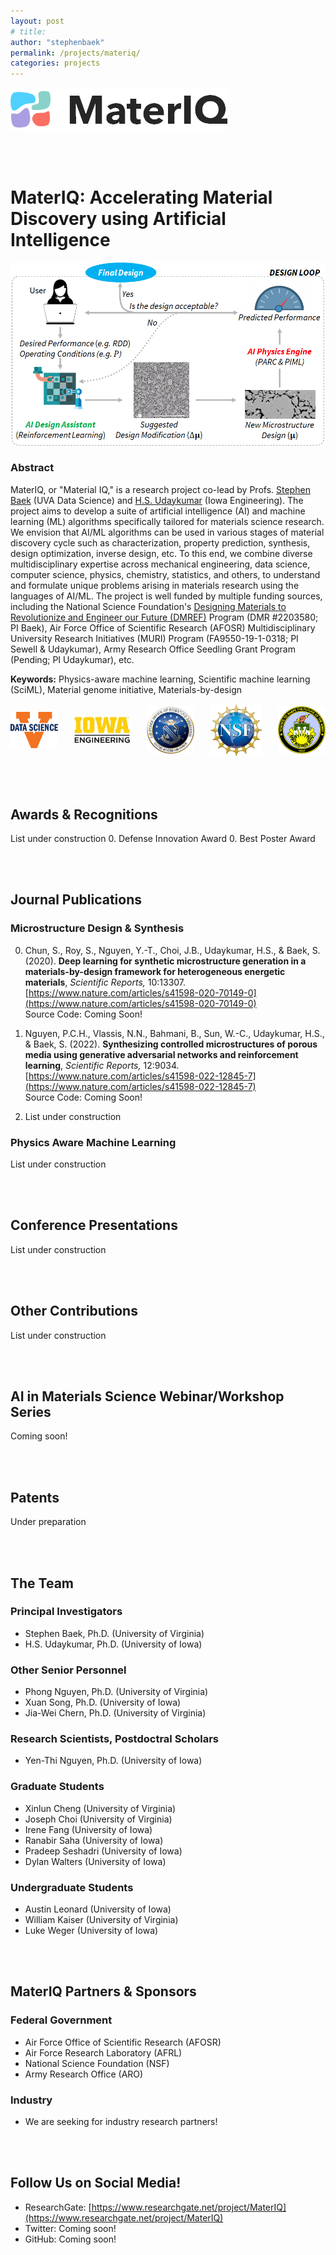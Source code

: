 ```yaml
---
layout: post
# title: 
author: "stephenbaek"
permalink: /projects/materiq/
categories: projects
---
```

![](/projects/materiq/img/materiq_logo.png)

<br/>&nbsp;

# MaterIQ: Accelerating Material Discovery using Artificial Intelligence

![](/projects/materiq/img/materiq_design_loop.png)

### Abstract
MaterIQ, or "Material IQ," is a research project co-lead by Profs. [Stephen Baek](http://www.stephenbaek.com) (UVA Data Science) and [H.S. Udaykumar](https://engineering.uiowa.edu/people/hs-udaykumar) (Iowa Engineering). The project aims to develop a suite of artificial intelligence (AI) and machine learning (ML) algorithms specifically tailored for materials science research. We envision that AI/ML algorithms can be used in various stages of material discovery cycle such as characterization, property prediction, synthesis, design optimization, inverse design, etc. To this end, we combine diverse multidisciplinary expertise across mechanical engineering, data science, computer science, physics, chemistry, statistics, and others, to understand and formulate unique problems arising in materials research using the languages of AI/ML. The project is well funded by multiple funding sources, including the National Science Foundation's [Designing Materials to Revolutionize and Engineer our Future (DMREF)](https://beta.nsf.gov/funding/opportunities/designing-materials-revolutionize-and-engineer-our-future-dmref) Program (DMR #2203580; PI Baek), Air Force Office of Scientific Research (AFOSR) Multidisciplinary University Research Initiatives (MURI) Program (FA9550-19-1-0318; PI Sewell & Udaykumar), Army Research Office Seedling Grant Program (Pending; PI Udaykumar), etc. 

**Keywords:**  Physics-aware machine learning, Scientific machine learning (SciML), Material genome initiative, Materials-by-design

<div style="display: flex; align-items: center; justify-content: center;">
    <div style="float:left">
    <img src="/projects/materiq/img/sds_logo.png" width="100px"/>
    </div>
    <div style="float:left; margin-left: 25px">
    <img src="/projects/materiq/img/iowa_eng_logo.jpg" width="120px"/>
    </div>
    <div style="float:left; margin-left: 25px">
    <img src="/projects/materiq/img/afosr_logo.jpg" width="100px"/>
    </div>
    <div style="float:left; margin-left: 25px">
    <img src="/projects/materiq/img/nsf_logo.png" width="110px"/>
    </div>
    <div style="float:left; margin-left: 25px">
    <img src="/projects/materiq/img/aro_logo.gif" width="100px"/>
    </div>
</div>

<br/>&nbsp;

## Awards & Recognitions
List under construction
0. Defense Innovation Award
0. Best Poster Award

<br/>&nbsp;

## Journal Publications
### Microstructure Design & Synthesis
0. Chun, S., Roy, S., Nguyen, Y.-T., Choi, J.B., Udaykumar, H.S., & Baek, S. (2020). **Deep learning for synthetic microstructure generation in a materials-by-design framework for heterogeneous energetic materials**, *Scientific Reports,* 10:13307.<br/>
[https://www.nature.com/articles/s41598-020-70149-0](https://www.nature.com/articles/s41598-020-70149-0)<br/>
Source Code: Coming Soon!

0. Nguyen, P.C.H., Vlassis, N.N., Bahmani, B., Sun, W.-C., Udaykumar, H.S., & Baek, S. (2022). **Synthesizing controlled microstructures of porous media using generative adversarial networks and reinforcement learning**, *Scientific Reports,* 12:9034.<br/>
[https://www.nature.com/articles/s41598-022-12845-7](https://www.nature.com/articles/s41598-022-12845-7)<br/>
Source Code: Coming Soon!

0. List under construction

### Physics Aware Machine Learning
List under construction


<br/>&nbsp;

## Conference Presentations
List under construction

<br/>&nbsp;

## Other Contributions
List under construction



<br/>&nbsp;

## AI in Materials Science Webinar/Workshop Series
Coming soon!



<br/>&nbsp;

## Patents
Under preparation


<br/>&nbsp;

## The Team

### Principal Investigators
- Stephen Baek, Ph.D. (University of Virginia)
- H.S. Udaykumar, Ph.D. (University of Iowa)

### Other Senior Personnel
- Phong Nguyen, Ph.D. (University of Virginia)
- Xuan Song, Ph.D. (University of Iowa)
- Jia-Wei Chern, Ph.D. (University of Virginia)

### Research Scientists, Postdoctral Scholars
- Yen-Thi Nguyen, Ph.D. (University of Iowa)

### Graduate Students
- Xinlun Cheng (University of Virginia)
- Joseph Choi (University of Virginia)
- Irene Fang (University of Iowa)
- Ranabir Saha (University of Iowa)
- Pradeep Seshadri (University of Iowa)
- Dylan Walters (University of Iowa)

### Undergraduate Students
- Austin Leonard (University of Iowa)
- William Kaiser (University of Virginia)
- Luke Weger (University of Iowa)

<br/>&nbsp;

## MaterIQ Partners & Sponsors
### Federal Government
- Air Force Office of Scientific Research (AFOSR)
- Air Force Research Laboratory (AFRL)
- National Science Foundation (NSF)
- Army Research Office (ARO)

### Industry
- We are seeking for industry research partners!

<br/>&nbsp;

## Follow Us on Social Media!
- ResearchGate: [https://www.researchgate.net/project/MaterIQ](https://www.researchgate.net/project/MaterIQ)
- Twitter: Coming soon!
- GitHub: Coming soon!
